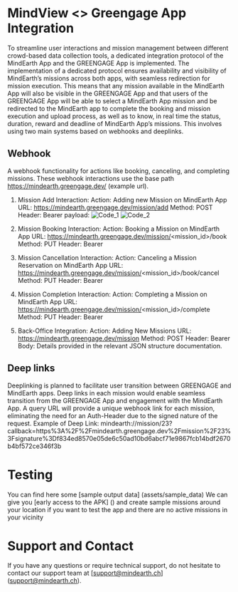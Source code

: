 # MindView <> Greengage App Integration
To streamline user interactions and mission management between different crowd-based data collection tools, a dedicated integration protocol of the MindEarth App and the GREENGAGE App is implemented. The implementation of a dedicated protocol ensures availability and visibility of MindEarth’s missions across both apps, with seamless redirection for mission execution.
This means that any mission available in the MindEarth App will also be visible in the GREENGAGE App and that users of the GREENGAGE App will be able to select a MindEarth App mission and be redirected to the MindEarth app to complete the booking and mission execution and upload process, as well as to know, in real time the status, duration, reward and deadline of MindEarth App’s missions. This involves using two main systems based on webhooks and deeplinks.
## Webhook
A webhook functionality for actions like booking, canceling, and completing missions. These webhook interactions use the base path https://mindearth.greengage.dev/ (example url). 

1. Mission Add Interaction: 
Action: Adding new Mission on MindEarth App 
URL: https://mindearth.greengage.dev/mission/add 
Method: POST 
Header: Bearer <token>
payload:
![Code_1](../assets/snippets/code_1.png)
![Code_2](../assets/snippets/code_2.png)
 
2. Mission Booking Interaction: 
Action: Booking a Mission on MindEarth App 
URL: https://mindearth.greengage.dev/mission/<mission_id>/book 
Method: PUT 
Header: Bearer <token> 
3. Mission Cancellation Interaction: 
Action: Canceling a Mission Reservation on MindEarth App 
URL: https://mindearth.greengage.dev/mission/<mission_id>/book/cancel 
Method: PUT 
Header: Bearer <token> 
4. Mission Completion Interaction: 
Action: Completing a Mission on MindEarth App 
URL: https://mindearth.greengage.dev/mission/<mission_id>/complete 
Method: PUT 
Header: Bearer <token> 
5. Back-Office Integration: 
Action: Adding New Missions 
URL: https://mindearth.greengage.dev/mission 
Method: POST 
Header: Bearer <token> 
Body: Details provided in the relevant JSON structure documentation. 
 
## Deep links
Deeplinking is planned to facilitate user transition between GREENGAGE and MindEarth apps. Deep links in each mission would enable seamless transition from the GREENGAGE App and engagement with the MindEarth App. A query URL will provide a unique webhook link for each mission, eliminating the need for an Auth-Header due to the signed nature of the request. Example of Deep Link:
 mindearth://mission/23?callback=https%3A%2F%2Fmindearth.greengage.dev%2Fmission%2F23%3Fsignature%3Df834ed8570e05de6c50ad10bd6abcf71e9867fcb14bdf2670b4bf572ce346f3b 


# Testing
You can find here some [sample output data] (assets/sample_data)
We can give you [early access to the APK] () and create sample missions around your location if you want to test the app and there are no active missions in your vicinity
# Support and Contact
If you have any questions or require technical support, do not hesitate to contact our support team at [support@mindearth.ch] (support@mindearth.ch).
